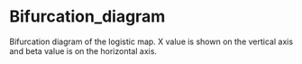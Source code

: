 # Bifurcation_diagram
Bifurcation diagram of the logistic map. 
X value is shown on the vertical axis and beta value is on the horizontal axis. 
